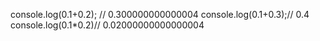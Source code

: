 console.log(0.1+0.2); // 0.300000000000004
console.log(0.1+0.3);//  0.4
console.log(0.1*0.2)// 0.02000000000000004